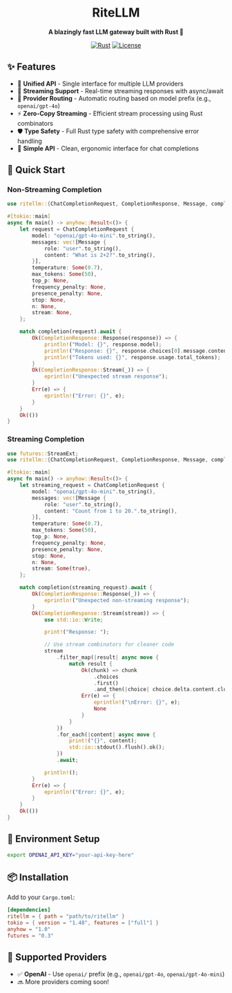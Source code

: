 <div align="center">

# RiteLLM

**A blazingly fast LLM gateway built with Rust 🦀**

[![Rust](https://img.shields.io/badge/rust-1.75+-orange.svg)](https://www.rust-lang.org/)
[![License](https://img.shields.io/badge/license-MIT-green.svg)](LICENSE)

</div>

## ✨ Features

- 🚀 **Unified API** - Single interface for multiple LLM providers
- 📡 **Streaming Support** - Real-time streaming responses with async/await
- 🔄 **Provider Routing** - Automatic routing based on model prefix (e.g., `openai/gpt-4o`)
- ⚡ **Zero-Copy Streaming** - Efficient stream processing using Rust combinators
- 🛡️ **Type Safety** - Full Rust type safety with comprehensive error handling
- 🎯 **Simple API** - Clean, ergonomic interface for chat completions

## 🚦 Quick Start

### Non-Streaming Completion

```rust
use ritellm::{ChatCompletionRequest, CompletionResponse, Message, completion};

#[tokio::main]
async fn main() -> anyhow::Result<()> {
    let request = ChatCompletionRequest {
        model: "openai/gpt-4o-mini".to_string(),
        messages: vec![Message {
            role: "user".to_string(),
            content: "What is 2+2?".to_string(),
        }],
        temperature: Some(0.7),
        max_tokens: Some(50),
        top_p: None,
        frequency_penalty: None,
        presence_penalty: None,
        stop: None,
        n: None,
        stream: None,
    };

    match completion(request).await {
        Ok(CompletionResponse::Response(response)) => {
            println!("Model: {}", response.model);
            println!("Response: {}", response.choices[0].message.content);
            println!("Tokens used: {}", response.usage.total_tokens);
        }
        Ok(CompletionResponse::Stream(_)) => {
            eprintln!("Unexpected stream response");
        }
        Err(e) => {
            eprintln!("Error: {}", e);
        }
    }
    Ok(())
}
```

### Streaming Completion

```rust
use futures::StreamExt;
use ritellm::{ChatCompletionRequest, CompletionResponse, Message, completion};

#[tokio::main]
async fn main() -> anyhow::Result<()> {
    let streaming_request = ChatCompletionRequest {
        model: "openai/gpt-4o-mini".to_string(),
        messages: vec![Message {
            role: "user".to_string(),
            content: "Count from 1 to 20.".to_string(),
        }],
        temperature: Some(0.7),
        max_tokens: Some(50),
        top_p: None,
        frequency_penalty: None,
        presence_penalty: None,
        stop: None,
        n: None,
        stream: Some(true),
    };

    match completion(streaming_request).await {
        Ok(CompletionResponse::Response(_)) => {
            eprintln!("Unexpected non-streaming response");
        }
        Ok(CompletionResponse::Stream(stream)) => {
            use std::io::Write;

            print!("Response: ");

            // Use stream combinators for cleaner code
            stream
                .filter_map(|result| async move {
                    match result {
                        Ok(chunk) => chunk
                            .choices
                            .first()
                            .and_then(|choice| choice.delta.content.clone()),
                        Err(e) => {
                            eprintln!("\nError: {}", e);
                            None
                        }
                    }
                })
                .for_each(|content| async move {
                    print!("{}", content);
                    std::io::stdout().flush().ok();
                })
                .await;

            println!();
        }
        Err(e) => {
            eprintln!("Error: {}", e);
        }
    }
    Ok(())
}
```

## 🔑 Environment Setup

```bash
export OPENAI_API_KEY="your-api-key-here"
```

## 📦 Installation

Add to your `Cargo.toml`:

```toml
[dependencies]
ritellm = { path = "path/to/ritellm" }
tokio = { version = "1.48", features = ["full"] }
anyhow = "1.0"
futures = "0.3"
```

## 🎯 Supported Providers

- ✅ **OpenAI** - Use `openai/` prefix (e.g., `openai/gpt-4o`, `openai/gpt-4o-mini`)
- 🔜 More providers coming soon!
